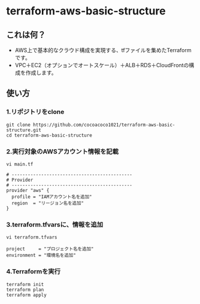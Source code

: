 terraform-aws-basic-structure
=========

## これは何？

- AWS上で基本的なクラウド構成を実現する、tfファイルを集めたTerraformです。
- VPC＋EC2（オプションでオートスケール）＋ALB＋RDS＋CloudFrontの構成を作成します。

## 使い方
### 1.リポジトリをclone

```
git clone https://github.com/cocoacoco1021/terraform-aws-basic-structure.git
cd terraform-aws-basic-structure
```

### 2.実行対象のAWSアカウント情報を記載
```
vi main.tf
```
```
# ---------------------------------------------
# Provider
# ---------------------------------------------
provider "aws" {
  profile = "IAMアカウント名を追加"
  region  = "リージョン名を追加"
}
```

### 3.terraform.tfvarsに、情報を追加
```
vi terraform.tfvars
```
```
project     = "プロジェクト名を追加"
environment = "環境名を追加"
```

### 4.Terraformを実行
```
terraform init
terraform plan
terraform apply
```
